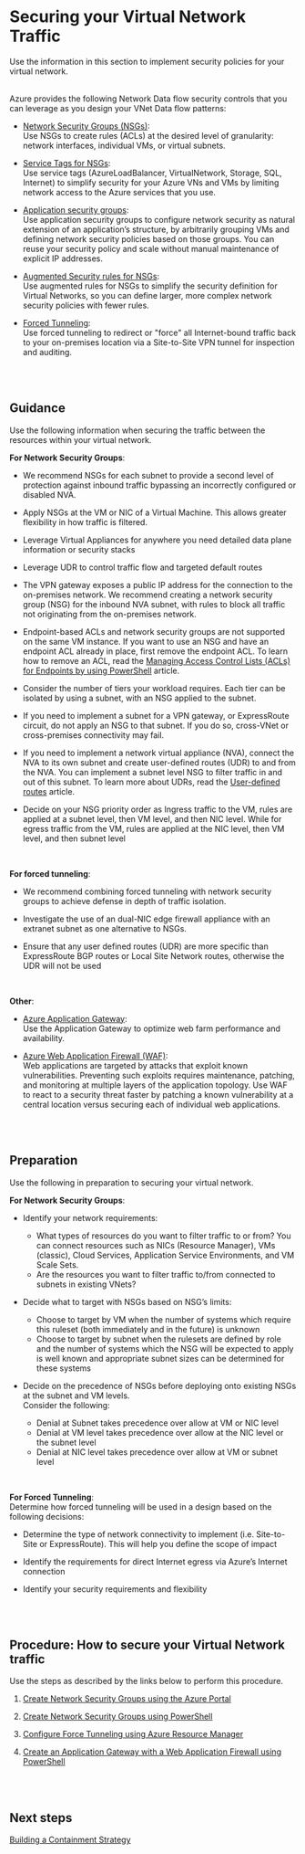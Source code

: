 # Securing your Virtual Network Traffic
Use the information in this section to implement security policies for your virtual network. 
<br />
<br />

Azure provides the following Network Data flow security controls that you can leverage as you design your VNet Data flow patterns:  
- [Network Security Groups (NSGs)](https://docs.microsoft.com/en-us/azure/virtual-network/virtual-network-vnet-plan-design-arm):  
  Use NSGs to create rules (ACLs) at the desired level of granularity: network interfaces, individual VMs, or virtual subnets. 

- [Service Tags for NSGs](https://docs.microsoft.com/en-us/azure/virtual-network/security-overview#service-tags):   
  Use service tags (AzureLoadBalancer, VirtualNetwork, Storage, SQL, Internet) to simplify security for your Azure VNs and VMs by limiting network access to the Azure services that you use. 
- [Application security groups](https://docs.microsoft.com/en-us/azure/virtual-network/security-overview#application-security-groups):  
  Use application security groups to configure network security as natural extension of an application’s structure, by arbitrarily grouping VMs and defining network security policies based on those groups. You can reuse your security policy and scale without manual maintenance of explicit IP addresses. 
- [Augmented Security rules for NSGs](https://docs.microsoft.com/en-us/azure/virtual-network/security-overview#augmented-security-rules):  
Use augmented rules for NSGs to simplify the security definition for Virtual Networks, so you can define larger, more complex network security policies with fewer rules. 
- [Forced Tunneling](https://docs.microsoft.com/en-us/azure/vpn-gateway/vpn-gateway-forced-tunneling-rm#about-forced-tunneling):  
Use forced tunneling to redirect or "force" all Internet-bound traffic back to your on-premises location via a Site-to-Site VPN tunnel for inspection and auditing.  
<br />
<br />

## Guidance 
Use the following information when securing the traffic between the resources within your virtual network.

**For Network Security Groups**:
- We recommend NSGs for each subnet to provide a second level of protection against inbound traffic bypassing an incorrectly configured or disabled NVA. 
	
- Apply NSGs at the VM or NIC of a Virtual Machine. This allows greater flexibility in how traffic is filtered.
- Leverage Virtual Appliances for anywhere you need detailed data plane information or security stacks
- Leverage UDR to control traffic flow and targeted default routes
- The VPN gateway exposes a public IP address for the connection to the on-premises network. We recommend creating a network security group (NSG) for the inbound NVA subnet, with rules to block all traffic not originating from the on-premises network.
- Endpoint-based ACLs and network security groups are not supported on the same VM instance. If you want to use an NSG and have an endpoint ACL already in place, first remove the endpoint ACL. To learn how to remove an ACL, read the [Managing Access Control Lists (ACLs) for Endpoints by using PowerShell](https://docs.microsoft.com/en-us/azure/virtual-network/virtual-networks-acl-powershell) article.
- Consider the number of tiers your workload requires. Each tier can be isolated by using a subnet, with an NSG applied to the subnet.
- If you need to implement a subnet for a VPN gateway, or ExpressRoute circuit, do not apply an NSG to that subnet. If you do so, cross-VNet or cross-premises connectivity may fail.
- If you need to implement a network virtual appliance (NVA), connect the NVA to its own subnet and create user-defined routes (UDR) to and from the NVA. You can implement a subnet level NSG to filter traffic in and out of this subnet. To learn more about UDRs, read the [User-defined routes](https://docs.microsoft.com/en-us/azure/virtual-network/virtual-networks-udr-overview) article.
- Decide on your NSG priority order as Ingress traffic to the VM, rules are applied at a subnet level, then VM level, and then NIC level. While for egress traffic from the VM, rules are applied at the NIC level, then VM level, and then subnet level
<br />
	
**For forced tunneling**:
- We recommend combining forced tunneling with network security groups to achieve defense in depth of traffic isolation.
	
- Investigate the use of an dual-NIC edge firewall appliance with an extranet subnet as one alternative to NSGs.
- Ensure that any user defined routes (UDR) are more specific than ExpressRoute BGP routes or Local Site Network routes, otherwise the UDR will not be used
<br />

**Other**:
- [Azure Application Gateway](https://docs.microsoft.com/en-us/azure/security/azure-network-security#application-gateway):    
  Use the Application Gateway to optimize web farm performance and availability. 
	
- [Azure Web Application Firewall (WAF)](https://docs.microsoft.com/en-us/azure/security/azure-network-security#azure-web-application-firewall-waf):  
  Web applications are targeted by attacks that exploit known vulnerabilities. Preventing such exploits requires maintenance, patching, and monitoring at multiple layers of the application topology. Use WAF to react to a security threat faster by patching a known vulnerability at a central location versus securing each of individual web applications.
<br />
<br />

## Preparation
Use the following in preparation to securing your virtual network.

**For Network Security Groups**:
- Identify your network requirements:
  - What types of resources do you want to filter traffic to or from? You can connect resources such as NICs (Resource Manager), VMs (classic), Cloud Services, Application Service Environments, and VM Scale Sets.
  - Are the resources you want to filter traffic to/from connected to subnets in existing VNets?

- Decide what to target with NSGs based on NSG’s limits:
  - Choose to target by VM when the number  of systems which require this ruleset (both immediately and in the future) is unknown
  - Choose to target by subnet when the rulesets are defined by role and the number of systems which the NSG will be expected to apply is well known and appropriate subnet sizes can be determined for these systems  

- Decide on the precedence of NSGs before deploying onto existing NSGs at the subnet and VM levels.  
  Consider the following:
  - Denial at Subnet takes precedence over allow at VM or NIC level
  - Denial at VM level takes precedence over allow at the NIC level or the subnet level
  - Denial at NIC level takes precedence over allow at VM or subnet level
<br />

**For Forced Tunneling**:  
Determine how forced tunneling will be used in a design based on the following decisions:
- Determine the type of network connectivity to implement (i.e. Site-to-Site or ExpressRoute). This will help you define the scope of impact

- Identify the requirements for direct Internet egress via Azure’s Internet connection 
- Identify your security requirements and flexibility 
<br />
<br />

## Procedure:  How to secure your Virtual Network traffic
Use the steps as described by the links below to perform this procedure.

1. [Create Network Security Groups using the Azure Portal](https://docs.microsoft.com/en-us/azure/virtual-network/virtual-networks-create-nsg-arm-pportal)

2. [Create Network Security Groups using PowerShell](https://docs.microsoft.com/en-us/azure/virtual-network/tutorial-filter-network-traffic#create-a-network-security-group) 
3. [Configure Force Tunneling using Azure Resource Manager](https://docs.microsoft.com/en-us/azure/vpn-gateway/vpn-gateway-forced-tunneling-rm)
4. [Create an Application Gateway with a Web Application Firewall using PowerShell](https://docs.microsoft.com/en-us/azure/application-gateway/tutorial-restrict-web-traffic-powershell)
<br />
<br />

## Next steps
[Building a Containment Strategy](4.2-Building-a-Containment-Strategy.md)


